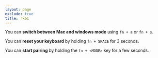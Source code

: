 ```yaml
---
layout: page
exclude: true
title: rk61
---
```


You can **switch between Mac and windows mode** using `fn + a` or `fn + s`.

You can **reset your keyboard** by holding `fn + SPACE` for 3 seconds.

You can **start pairing** by holding the `fn + <MODE>` key for a few seconds.
<!--stackedit_data:
eyJoaXN0b3J5IjpbLTQ2MDkyOTQ3MywxNDQ1MTc0NjA5LDExNT
A2OTI2NjBdfQ==
-->
